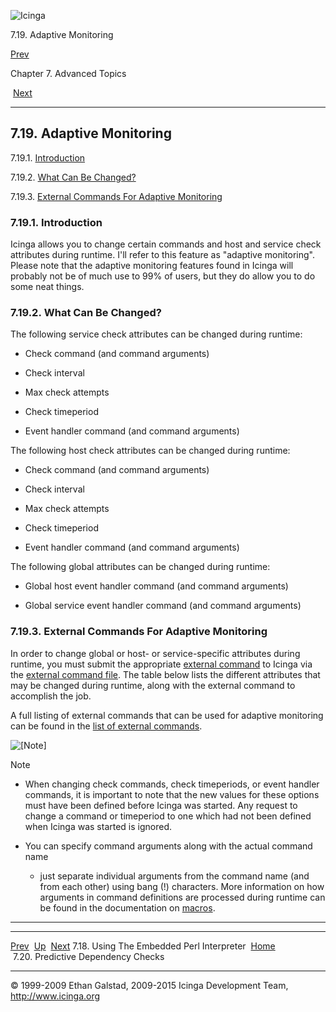 ![Icinga](../images/logofullsize.png "Icinga")

7.19. Adaptive Monitoring

[Prev](embeddedperl.md) 

Chapter 7. Advanced Topics

 [Next](dependencychecks.md)

* * * * *

7.19. Adaptive Monitoring
-------------------------

7.19.1. [Introduction](adaptive.md#introduction_adaptive)

7.19.2. [What Can Be Changed?](adaptive.md#changed)

7.19.3. [External Commands For Adaptive
Monitoring](adaptive.md#extcommandsadaptive)

### 7.19.1. Introduction

Icinga allows you to change certain commands and host and service check
attributes during runtime. I'll refer to this feature as "adaptive
monitoring". Please note that the adaptive monitoring features found in
Icinga will probably not be of much use to 99% of users, but they do
allow you to do some neat things.

### 7.19.2. What Can Be Changed?

The following service check attributes can be changed during runtime:

-   Check command (and command arguments)

-   Check interval

-   Max check attempts

-   Check timeperiod

-   Event handler command (and command arguments)

The following host check attributes can be changed during runtime:

-   Check command (and command arguments)

-   Check interval

-   Max check attempts

-   Check timeperiod

-   Event handler command (and command arguments)

The following global attributes can be changed during runtime:

-   Global host event handler command (and command arguments)

-   Global service event handler command (and command arguments)

### 7.19.3. External Commands For Adaptive Monitoring

In order to change global or host- or service-specific attributes during
runtime, you must submit the appropriate [external
command](extcommands.md "7.1. External Commands") to Icinga via the
[external command file](configmain.md#configmain-command_file). The
table below lists the different attributes that may be changed during
runtime, along with the external command to accomplish the job.

A full listing of external commands that can be used for adaptive
monitoring can be found in the [list of external
commands](extcommands2.md "7.2. List of External Commands").

![[Note]](../images/note.png)

Note

-   When changing check commands, check timeperiods, or event handler
    commands, it is important to note that the new values for these
    options must have been defined before Icinga was started. Any
    request to change a command or timeperiod to one which had not been
    defined when Icinga was started is ignored.

-   You can specify command arguments along with the actual command name
    - just separate individual arguments from the command name (and from
    each other) using bang (!) characters. More information on how
    arguments in command definitions are processed during runtime can be
    found in the documentation on
    [macros](macros.md "5.2. Understanding Macros and How They Work").

* * * * *

  -------------------------------------------- -------------------- -------------------------------------
  [Prev](embeddedperl.md)                    [Up](ch07.md)       [Next](dependencychecks.md)
  7.18. Using The Embedded Perl Interpreter    [Home](index.md)    7.20. Predictive Dependency Checks
  -------------------------------------------- -------------------- -------------------------------------

© 1999-2009 Ethan Galstad, 2009-2015 Icinga Development Team,
http://www.icinga.org
